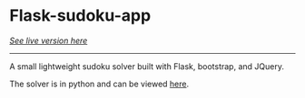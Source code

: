 # Flask-sudoku-app

[*See live version here*](http://secret-ocean-76321.herokuapp.com/)

-------------------------------------------------------------------

A small lightweight sudoku solver built with Flask, bootstrap, and JQuery.

The solver is in python and can be viewed [here](https://github.com/underchemist/sudopy).